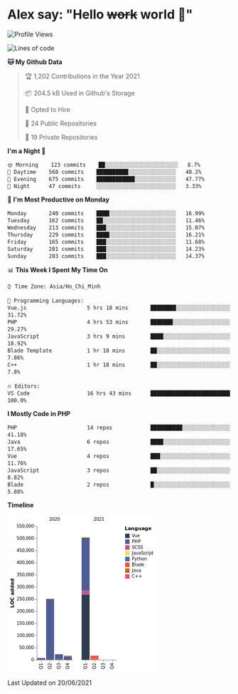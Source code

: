# Alex say: "Hello ~~work~~ world 🐾"

<!--START_SECTION:waka-->
![Profile Views](http://img.shields.io/badge/Profile%20Views-0-blue)

![Lines of code](https://img.shields.io/badge/From%20Hello%20World%20I%27ve%20Written-820228%20lines%20of%20code-blue)

**🐱 My Github Data** 

> 🏆 1,202 Contributions in the Year 2021
 > 
> 📦 204.5 kB Used in Github's Storage 
 > 
> 💼 Opted to Hire
 > 
> 📜 24 Public Repositories 
 > 
> 🔑 19 Private Repositories  
 > 
**I'm a Night 🦉** 

```text
🌞 Morning    123 commits    ██░░░░░░░░░░░░░░░░░░░░░░░   8.7% 
🌆 Daytime    568 commits    ██████████░░░░░░░░░░░░░░░   40.2% 
🌃 Evening    675 commits    ████████████░░░░░░░░░░░░░   47.77% 
🌙 Night      47 commits     ░░░░░░░░░░░░░░░░░░░░░░░░░   3.33%

```
📅 **I'm Most Productive on Monday** 

```text
Monday       240 commits    ████░░░░░░░░░░░░░░░░░░░░░   16.99% 
Tuesday      162 commits    ██░░░░░░░░░░░░░░░░░░░░░░░   11.46% 
Wednesday    213 commits    ███░░░░░░░░░░░░░░░░░░░░░░   15.07% 
Thursday     229 commits    ████░░░░░░░░░░░░░░░░░░░░░   16.21% 
Friday       165 commits    ███░░░░░░░░░░░░░░░░░░░░░░   11.68% 
Saturday     201 commits    ███░░░░░░░░░░░░░░░░░░░░░░   14.23% 
Sunday       203 commits    ███░░░░░░░░░░░░░░░░░░░░░░   14.37%

```


📊 **This Week I Spent My Time On** 

```text
⌚︎ Time Zone: Asia/Ho_Chi_Minh

💬 Programming Languages: 
Vue.js                   5 hrs 18 mins       ████████░░░░░░░░░░░░░░░░░   31.72% 
PHP                      4 hrs 53 mins       ███████░░░░░░░░░░░░░░░░░░   29.27% 
JavaScript               3 hrs 9 mins        ████░░░░░░░░░░░░░░░░░░░░░   18.92% 
Blade Template           1 hr 18 mins        ██░░░░░░░░░░░░░░░░░░░░░░░   7.86% 
C++                      1 hr 18 mins        ██░░░░░░░░░░░░░░░░░░░░░░░   7.8%

🔥 Editors: 
VS Code                  16 hrs 43 mins      █████████████████████████   100.0%

```

**I Mostly Code in PHP** 

```text
PHP                      14 repos            ██████████░░░░░░░░░░░░░░░   41.18% 
Java                     6 repos             ████░░░░░░░░░░░░░░░░░░░░░   17.65% 
Vue                      4 repos             ███░░░░░░░░░░░░░░░░░░░░░░   11.76% 
JavaScript               3 repos             ██░░░░░░░░░░░░░░░░░░░░░░░   8.82% 
Blade                    2 repos             █░░░░░░░░░░░░░░░░░░░░░░░░   5.88%

```


**Timeline**

![Chart not found](https://raw.githubusercontent.com/alexzvn/alexzvn/main/charts/bar_graph.png) 


 Last Updated on 20/06/2021
<!--END_SECTION:waka-->
